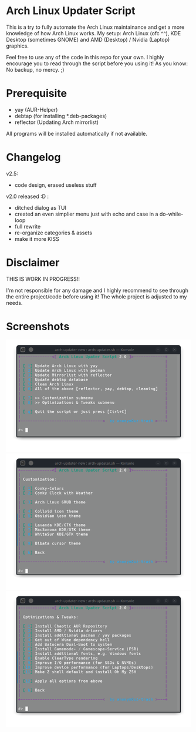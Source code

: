 # Arch Linux Updater Script

This is a try to fully automate the Arch Linux maintainance and get a more knowledge of how Arch Linux works.
My setup:  Arch Linux (ofc ^^), KDE Desktop (sometimes GNOME) and AMD (Desktop) / Nvidia (Laptop) graphics.

Feel free to use any of the code in this repo for your own.
I highly encourage you to read through the script before you using it!
As you know: No backup, no mercy. ;)

# Prerequisite
- yay           (AUR-Helper)
- debtap        (for installing *.deb-packages)
- reflector     (Updating Arch mirrorlist)

All programs will be installed automatically if not available.

# Changelog
v2.5:
- code design, erased useless stuff

v2.0 released :D :
- ditched dialog as TUI
- created an even simplier menu just with echo and case in a do-while-loop
- full rewrite
- re-organize categories & assets
- make it more KISS

# Disclaimer

THIS IS WORK IN PROGRESS!!

I'm not responsible for any damage and I highly recommend to see through the entire project/code before using it!
The whole project is adjusted to my needs.

# Screenshots
![Arch Linux Updater - Main Menu](https://github.com/anonymouz-trash/arch-updater/blob/main/screenshots/arch-updater_mainmenu.png?raw=true)
![Arch Linux Updater - Main Menu](https://github.com/anonymouz-trash/arch-updater/blob/main/screenshots/arch-updater_customization.png?raw=true)
![Arch Linux Updater - Main Menu](https://github.com/anonymouz-trash/arch-updater/blob/main/screenshots/arch-updater_optimizations.png?raw=true)
